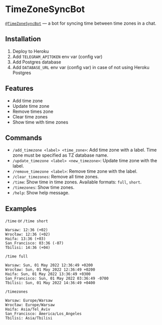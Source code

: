 # TimeZoneSyncBot
[`@TimeZoneSyncBot`](https://t.me/TimeZoneSyncBot) — a bot for syncing time between time zones in a chat.

## Installation
1. Deploy to Heroku
2. Add `TELEGRAM_APITOKEN` env var (config var)
3. Add Postgres database
4. Add `DATABASE_URL` env var (config var) in case of not using Heroku Postgres

## Features
- Add time zone
- Update time zone
- Remove times zone
- Clear time zones
- Show time with time zones

## Commands
- `/add_timezone <label> <time_zone>`: Add time zone with a label. Time zone must be specified as TZ database name.
- `/update_timezone <label> <new_timezone>`: Update time zone with the label.
- `/remove_timezone <label>`: Remove time zone with the label.
- `/clear_timezones`: Remove all time zones.
- `/time`: Show time in time zones. Available formats: `full`, `short`.
- `/timezones`: Show time zones.
- `/help`: Show help message.

## Examples
`/time` or `/time short`
```plaintext
Warsaw: 12:36 (+02)
Wrocław: 12:36 (+02)
Haifa: 13:36 (+03)
San_Francisco: 03:36 (-07)
Tbilisi: 14:36 (+04)
```

`/time full`
```plaintext
Warsaw: Sun, 01 May 2022 12:36:49 +0200
Wrocław: Sun, 01 May 2022 12:36:49 +0200
Haifa: Sun, 01 May 2022 13:36:49 +0300
San_Francisco: Sun, 01 May 2022 03:36:49 -0700
Tbilisi: Sun, 01 May 2022 14:36:49 +0400
```

`/timezones`
```plaintext
Warsaw: Europe/Warsaw
Wrocław: Europe/Warsaw
Haifa: Asia/Tel_Aviv
San_Francisco: America/Los_Angeles
Tbilisi: Asia/Tbilisi
```
